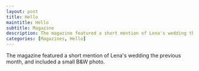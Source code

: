 ```yaml
---
layout: post
title: Hello
maintitle: Hello
subtitle: Magazine
description: The magazine featured a short mention of Lena's wedding the previous month, and included a small B&W photo.
categories: [Magazines, Hello]
---
```


The magazine featured a short mention of Lena's wedding the previous month, and included a small B&W photo.
